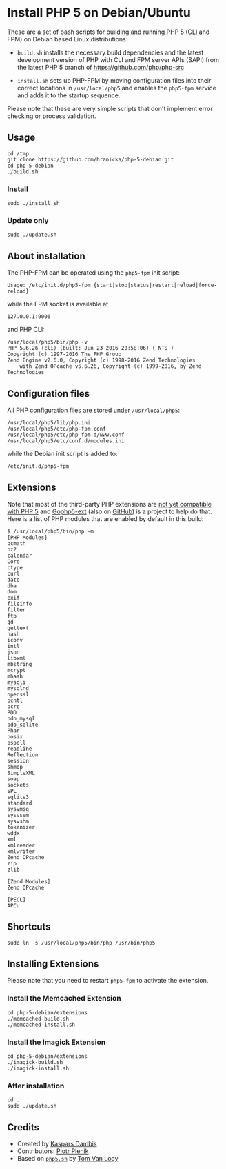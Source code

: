 # Install PHP 5 on Debian/Ubuntu

These are a set of bash scripts for building and running PHP 5 (CLI and FPM) on Debian based Linux distributions:

- `build.sh` installs the necessary build dependencies and the latest development version of PHP with CLI and FPM server APIs (SAPI) from the latest PHP 5 branch of https://github.com/php/php-src

- `install.sh` sets up PHP-FPM by moving configuration files into their correct locations in `/usr/local/php5` and enables the `php5-fpm` service and adds it to the startup sequence.

Please note that these are very simple scripts that don't implement error checking or process validation.


## Usage

	cd /tmp
	git clone https://github.com/hranicka/php-5-debian.git
	cd php-5-debian
	./build.sh

### Install

	sudo ./install.sh

### Update only

	sudo ./update.sh

## About installation

The PHP-FPM can be operated using the `php5-fpm` init script:

	Usage: /etc/init.d/php5-fpm {start|stop|status|restart|reload|force-reload}

while the FPM socket is available at

	127.0.0.1:9006

and PHP CLI:

	/usr/local/php5/bin/php -v
	PHP 5.6.26 (cli) (built: Jun 23 2016 20:58:06) ( NTS )
	Copyright (c) 1997-2016 The PHP Group
	Zend Engine v2.6.0, Copyright (c) 1998-2016 Zend Technologies
		with Zend OPcache v5.6.26, Copyright (c) 1999-2016, by Zend Technologies


## Configuration files

All PHP configuration files are stored under `/usr/local/php5`:

	/usr/local/php5/lib/php.ini
	/usr/local/php5/etc/php-fpm.conf
	/usr/local/php5/etc/php-fpm.d/www.conf
	/usr/local/php5/etc/conf.d/modules.ini

while the Debian init script is added to:

	/etc/init.d/php5-fpm


## Extensions

Note that most of the third-party PHP extensions are [not yet compatible with PHP 5](https://github.com/gophp5/gophp5-ext/wiki/extensions-catalog) and [Gophp5-ext](http://gophp5.org/) (also on [GitHub](https://github.com/gophp5/gophp5-ext)) is a project to help do that. Here is a list of PHP modules that are enabled by default in this build:

	$ /usr/local/php5/bin/php -m
	[PHP Modules]
	bcmath
	bz2
	calendar
	Core
	ctype
	curl
	date
	dba
	dom
	exif
	fileinfo
	filter
	ftp
	gd
	gettext
	hash
	iconv
	intl
	json
	libxml
	mbstring
	mcrypt
	mhash
	mysqli
	mysqlnd
	openssl
	pcntl
	pcre
	PDO
	pdo_mysql
	pdo_sqlite
	Phar
	posix
	pspell
	readline
	Reflection
	session
	shmop
	SimpleXML
	soap
	sockets
	SPL
	sqlite3
	standard
	sysvmsg
	sysvsem
	sysvshm
	tokenizer
	wddx
	xml
	xmlreader
	xmlwriter
	Zend OPcache
	zip
	zlib

	[Zend Modules]
	Zend OPcache
	
	[PECL]
	APCu


## Shortcuts

	sudo ln -s /usr/local/php5/bin/php /usr/bin/php5


## Installing Extensions

Please note that you need to restart `php5-fpm` to activate the extension.

### Install the Memcached Extension

	cd php-5-debian/extensions
	./memcached-build.sh
	./memcached-install.sh

### Install the Imagick Extension

	cd php-5-debian/extensions
	./imagick-build.sh
	./imagick-install.sh

### After installation

	cd ..
	sudo ./update.sh

## Credits

- Created by [Kaspars Dambis](http://kaspars.net)
- Contributors: [Piotr Plenik](https://github.com/jupeter)
- Based on [`php5.sh`](https://gist.github.com/tvlooy/953a7c0658e70b573ab4) by [Tom Van Looy](http://www.intracto.com/nl/blog/running-symfony2-on-php5)
